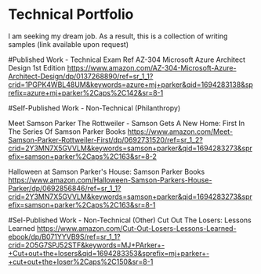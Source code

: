 # Technical Portfolio
I am seeking my dream job. As a result, this is a collection of writing samples (link available upon request)









#Published Work - Technical
Exam Ref AZ-304 Microsoft Azure Architect Design 1st Edition
https://www.amazon.com/AZ-304-Microsoft-Azure-Architect-Design/dp/0137268890/ref=sr_1_1?crid=1PGPK4WBL48UM&keywords=azure+mj+parker&qid=1694283138&sprefix=azure+mj+parker%2Caps%2C142&sr=8-1



#Self-Published Work - Non-Technical (Philanthropy)

Meet Samson Parker The Rottweiler - Samson Gets A New Home: First In The Series Of Samson Parker Books
https://www.amazon.com/Meet-Samson-Parker-Rottweiler-First/dp/0692731520/ref=sr_1_2?crid=2Y3MN7X5GVVLM&keywords=samson+parker&qid=1694283273&sprefix=samson+parker%2Caps%2C163&sr=8-2

Halloween at Samson Parker's House: Samson Parker Books
https://www.amazon.com/Halloween-Samson-Parkers-House-Parker/dp/0692856846/ref=sr_1_1?crid=2Y3MN7X5GVVLM&keywords=samson+parker&qid=1694283273&sprefix=samson+parker%2Caps%2C163&sr=8-1

#Sel-Published Work - Non-Technical (Other)
Cut Out The Losers: Lessons Learned
https://www.amazon.com/Cut-Out-Losers-Lessons-Learned-ebook/dp/B071YYVB9S/ref=sr_1_1?crid=2O5G7SPJ52STF&keywords=MJ+PArker+-+Cut+out+the+losers&qid=1694283353&sprefix=mj+parker+-+cut+out+the+loser%2Caps%2C150&sr=8-1
